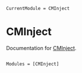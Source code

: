 ```@meta
CurrentModule = CMInject
```

# CMInject

Documentation for [CMInject](https://github.com/cobalamin/CMInject.jl).

```@index
```

```@autodocs
Modules = [CMInject]
```
